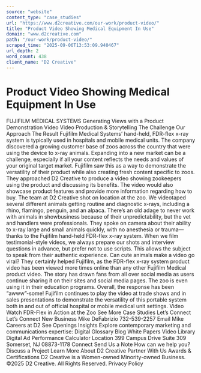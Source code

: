 ```yaml
---
source: "website"
content_type: "case_studies"
url: "https://www.d2creative.com/our-work/product-video/"
title: "Product Video Showing Medical Equipment In Use"
domain: "www.d2creative.com"
path: "/our-work/product-video/"
scraped_time: "2025-09-06T13:53:09.940467"
url_depth: 2
word_count: 438
client_name: "D2 Creative"
---
```


# Product Video Showing Medical Equipment In Use

FUJIFILM MEDICAL SYSTEMS Generating Views with a Product Demonstration Video Video Production & Storytelling The Challenge Our Approach The Result Fujifilm Medical Systems’ hand-held, FDR-flex x-ray system is typically used in hospitals and mobile medical units. The company discovered a growing customer base of zoos across the country that were using the device to x-ray animals. Expanding into a new market can be a challenge, especially if all your content reflects the needs and values of your original target market. Fujifilm saw this as a way to demonstrate the versatility of their product while also creating fresh content specific to zoos. They approached D2 Creative to produce a video showing zookeepers using the product and discussing its benefits. The video would also showcase product features and provide more information regarding how to buy. The team at D2 Creative shot on location at the zoo. We videotaped several different animals getting routine and diagnostic x-rays, including a rhino, flamingo, penguin, and an alpaca. There’s an old adage to never work with animals in showbusiness because of their unpredictability, but the vet and handlers were professionals. They spoke on camera about their ability to x-ray large and small animals quickly, with no anesthesia or trauma—thanks to the Fujifilm hand-held FDR-flex x-ray system. When we film testimonial-style videos, we always prepare our shots and interview questions in advance, but prefer not to use scripts. This allows the subject to speak from their authentic experience. Can cute animals make a video go viral? They certainly helped Fujifilm, as the FDR-flex x-ray system product video has been viewed more times online than any other Fujifilm Medical product video. The story has drawn fans from all over social media as users continue sharing it on their sites and social media pages. The zoo is even using it in their education programs. Overall, the response has been “awww”-some! Fujifilm continues to play the video at trade shows and in sales presentations to demonstrate the versatility of this portable system both in and out of official hospital or mobile medical unit settings. Video Watch FDR-Flex in Action at the Zoo See More Case Studies Let’s Connect Let’s Connect New Business Mike DeFabrizio 732-539-2257 Email Mike Careers at D2 See Openings Insights Explore contemporary marketing and communications expertise: Digital Glossary Blog White Papers Video Library Digital Ad Performance Calculator Location 399 Campus Drive Suite 309 Somerset, NJ
08873-1178 Connect Send Us a Note How can we help you? Discuss a Project Learn More About D2 Creative Partner With Us Awards & Certifications D2 Creative is a Women-owned Minority-owned Business. ©2025 D2 Creative. All Rights Reserved. Privacy Policy